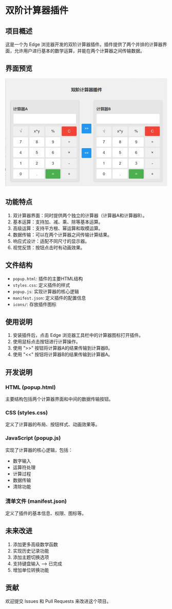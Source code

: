 # 双阶计算器插件

## 项目概述

这是一个为 Edge 浏览器开发的双阶计算器插件。插件提供了两个并排的计算器界面，允许用户进行基本的数学运算，并能在两个计算器之间传输数据。

## 界面预览

![双阶计算器界面](images/calculator.png)


## 功能特点

1. 双计算器界面：同时提供两个独立的计算器（计算器A和计算器B）。
2. 基本运算：支持加、减、乘、除等基本运算。
3. 高级运算：支持平方根、幂运算和取模运算。
4. 数据传输：可以在两个计算器之间传输计算结果。
5. 响应式设计：适配不同尺寸的显示器。
6. 视觉反馈：按钮点击时有动画效果。

## 文件结构

- `popup.html`: 插件的主要HTML结构
- `styles.css`: 定义插件的样式
- `popup.js`: 实现计算器的核心逻辑
- `manifest.json`: 定义插件的配置信息
- `icons/`: 存放插件图标

## 使用说明

1. 安装插件后，点击 Edge 浏览器工具栏中的计算器图标打开插件。
2. 使用鼠标点击按钮进行计算操作。
3. 使用 ">>" 按钮将计算器A的结果传输到计算器B。
4. 使用 "<<" 按钮将计算器B的结果传输到计算器A。

## 开发说明

### HTML (popup.html)

主要结构包括两个计算器界面和中间的数据传输按钮。

### CSS (styles.css)

定义了计算器的布局、按钮样式、动画效果等。

### JavaScript (popup.js)

实现了计算器的核心逻辑，包括：
- 数字输入
- 运算符处理
- 计算过程
- 数据传输
- 清除功能

### 清单文件 (manifest.json)

定义了插件的基本信息、权限、图标等。

## 未来改进

1. 添加更多高级数学函数
2. 实现历史记录功能
3. 添加主题切换选项
4. 支持键盘输入 --> 已完成
5. 增加单位转换功能

## 贡献

欢迎提交 Issues 和 Pull Requests 来改进这个项目。
